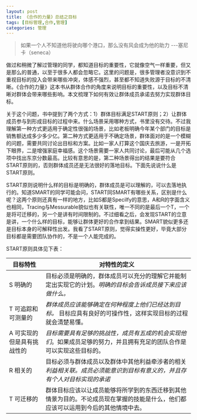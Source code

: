 ```yaml
---
layout: post
title: 《合作的力量》总结之目标
tags: [目标管理,合作,管理]
categories: 管理
---
```


> 如果一个人不知道他将驶向哪个港口，那么没有风会成为他的助力  ---塞尼卡（seneca）

做过和稍微了解过管理的同学，都知道目标的重要性，它就像空气一样重要，但又是那么的普通，以至于很多人都会忽略它。这里的问题是，很多管理者没意识到不重视目标的投入会带来哪些冲突，体感不强烈，甚至都不知道失败源于目标的不清晰。《合作的力量》这本书从群体合作的角度来说明目标的重要性，以及目标不清晰对群体会带来哪些影响。本文梳理下如何有效让群体成员承诺去努力实现群体目标。

关于这个问题，书中提到了两个方式：1）群体目标满足START原则；2）让群体成员参与到形成目标的过程中来。什么场景采用哪种方式，书里没有交待。不过我理解第一种方式更适用于确定性很强的场景，比如老板明确今年某个部门的目标是销售额达成多少多少亿。第二种方式更适用于不确定场景，群体面对的是一个模糊的问题，需要共同讨论出目标和方案。比如一家人打算这个国庆去旅游，一是开拓下眼界，二是增强家庭幸福感。这个场景需要一家人共同讨论，最后可能从几个选项中找出东京分数最高。比较有意思的是，第二种场景得出的结果是要符合START原则的，否则群体成员还是无法很好的落地目标。下面先说说什么是START原则。

START原则说明什么样的目标是明确的，群体成员是可以理解的，可以去落地执行的。知道SMART的同学可能会问，START同SMART有哪些关系，区别是什么呢？这两个原则还真有一样的地方，比如S都是Specilfy的意思，A和R的字面含义也相同，Tracing与Messurable貌似也有关联性，唯一不同的是最后一个T，一个是将可迁移的，另一个是讲有时间限制的。不过细看之后，会发现START的立意是讲，一个什么样的目标，能够让群体更好的合作拿到结果。SMART貌似更多还是目标本身的可解释性出发。我看了START原则，觉得实操性更好，毕竟大部分目标都是需要团队协作的，不是一个人能完成的。

START原则具体见下表：

| 目标特性 | 对特性的定义 |
|   ---     |          ---     |
|S 明确的| 目标必须是明确的，群体成员可以充分的理解它并能制定出实现它的计划。*明确的目标会告诉成员接下来应该做什么。*|
|T 可追踪和可测量的|*群体成员应该能够确定在何种程度上他们已经达到目标。* 目标应具有良好的可操作性，这样实现目标的过程就会清楚易懂。|
|A 可实现的但是具有挑战性的| *目标需要具有足够的挑战性，成员有五成的机会实现他们*。如果成员足够的努力，并且拥有充足的团队合作是可以实现这些目标的。|
|R 相关的| 目标必须与群体成员以及群体中其他利益牵涉者的相关*利益相关联。成员必须能意识到目标有意义的，并且存有个人对目标实现的承诺*|
|T 可迁移的| 群体目标应该以让成员能够将所学到的东西迁移到其他情景为目的。不论成员现在掌握的技能是什么，他们都应该可以运用到今后的其他情境中去。|






